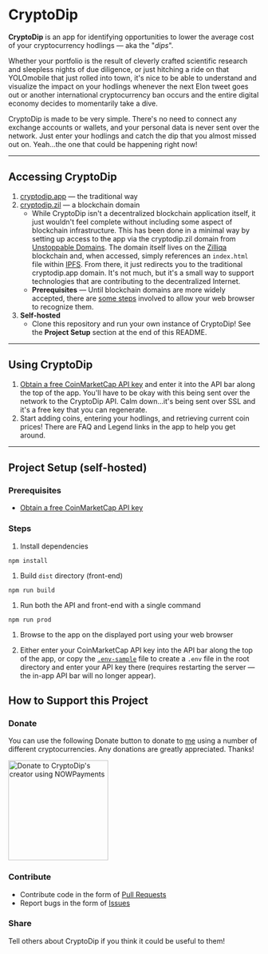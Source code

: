 # CryptoDip
**CryptoDip** is an app for identifying opportunities to lower the average cost of your cryptocurrency hodlings &mdash; aka the "*dips*".

Whether your portfolio is the result of cleverly crafted scientific research and sleepless nights of due diligence, or just hitching a ride on that YOLOmobile that just rolled into town, it's nice to be able to understand and visualize the impact on your hodlings whenever the next Elon tweet goes out or another international cryptocurrency ban occurs and the entire digital economy decides to momentarily take a dive.

CryptoDip is made to be very simple. There's no need to connect any exchange accounts or wallets, and your personal data is never sent over the network. Just enter your hodlings and catch the dip that you almost missed out on. Yeah...the one that could be happening right now!

---

## Accessing CryptoDip
1. [cryptodip.app](https://cryptodip.app) &mdash; the traditional way
1. [cryptodip.zil](https://cryptodip.zil) &mdash; a blockchain domain
    - While CryptoDip isn't a decentralized blockchain application itself, it just wouldn't feel complete without including some aspect of blockchain infrastructure. This has been done in a minimal way by setting up access to the app via the cryptodip.zil domain from [Unstoppable Domains](https://unstoppabledomains.com/). The domain itself lives on the [Zilliqa](https://www.zilliqa.com/) blockchain and, when accessed, simply references an `index.html` file within [IPFS](https://ipfs.io/). From there, it just redirects you to the traditional cryptodip.app domain. It's not much, but it's a small way to support technologies that are contributing to the decentralized Internet.
    - **Prerequisites** &mdash; Until blockchain domains are more widely accepted, there are [some steps](https://unstoppabledomains.com/blog/unstoppable-extension) involved to allow your web browser to recognize them.
1. **Self-hosted**
    - Clone this repository and run your own instance of CryptoDip! See the **Project Setup** section at the end of this README.

---

## Using CryptoDip
1. [Obtain a free CoinMarketCap API key](https://coinmarketcap.com/api/) and enter it into the API bar along the top of the app. You'll have to be okay with this being sent over the network to the CryptoDip API. Calm down...it's being sent over SSL and it's a free key that you can regenerate.
1. Start adding coins, entering your hodlings, and retrieving current coin prices! There are FAQ and Legend links in the app to help you get around.

---

## Project Setup (self-hosted)

### Prerequisites
- [Obtain a free CoinMarketCap API key](https://coinmarketcap.com/api/)

### Steps
1. Install dependencies

```
npm install
```

1. Build `dist` directory (front-end)

```
npm run build
```

1. Run both the API and front-end with a single command

```
npm run prod
```

1. Browse to the app on the displayed port using your web browser

1. Either enter your CoinMarketCap API key into the API bar along the top of the app, or copy the [`.env-sample`](.env-sample) file to create a `.env` file in the root directory and enter your API key there (requires restarting the server &mdash; the in-app API bar will no longer appear).

## How to Support this Project

### Donate
You can use the following Donate button to donate to [me](https://github.com/dlom123) using a number of different cryptocurrencies. Any donations are greatly appreciated. Thanks!

<a href="https://nowpayments.io/donation?api_key=9681YQY-VD646T7-J41YYN4-EN5YV3F" target="_blank"><img src="https://nowpayments.io/images/embeds/donation-button-white.svg" alt="Donate to CryptoDip's creator using NOWPayments" width="200"></a>

### Contribute
- Contribute code in the form of [Pull Requests](https://github.com/dlom123/cryptodip/pulls)
- Report bugs in the form of [Issues](https://github.com/dlom123/cryptodip/issues)

### Share
Tell others about CryptoDip if you think it could be useful to them!